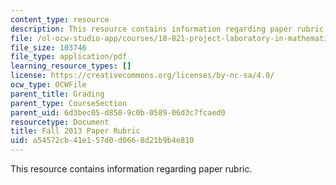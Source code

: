 ```yaml
---
content_type: resource
description: This resource contains information regarding paper rubric.
file: /ol-ocw-studio-app/courses/18-821-project-laboratory-in-mathematics-spring-2013/a54572cb41e157d0d0668d21b9b4e810_MIT18_821S13_paper_rubF13.pdf
file_size: 103746
file_type: application/pdf
learning_resource_types: []
license: https://creativecommons.org/licenses/by-nc-sa/4.0/
ocw_type: OCWFile
parent_title: Grading
parent_type: CourseSection
parent_uid: 6d3bec05-d850-9c0b-0589-06d3c7fcaed0
resourcetype: Document
title: Fall 2013 Paper Rubric
uid: a54572cb-41e1-57d0-d066-8d21b9b4e810
---
```

This resource contains information regarding paper rubric.